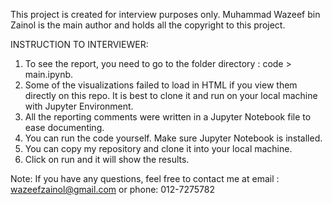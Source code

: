 This project is created for interview purposes only. Muhammad Wazeef bin Zainol is the main author and holds all the copyright to this project.

INSTRUCTION TO INTERVIEWER:

1. To see the report, you need to go to the folder directory : code > main.ipynb.
2. Some of the visualizations failed to load in HTML if you view them directly on this repo. It is best to clone it and run on your local machine with Jupyter Environment.
3. All the reporting comments were written in a Jupyter Notebook file to ease documenting.
4. You can run the code yourself. Make sure Jupyter Notebook is installed.
5. You can copy my repository and clone it into your local machine.
6. Click on run and it will show the results.

Note: If you have any questions, feel free to contact me at email : wazeefzainol@gmail.com or phone: 012-7275782
